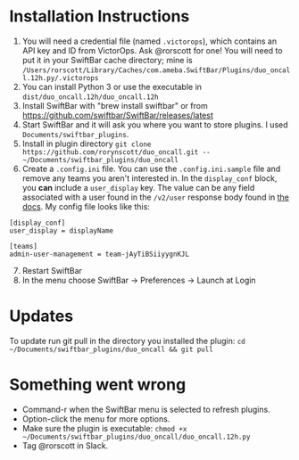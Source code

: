 # Installation Instructions

1. You will need a credential file (named `.victorops`), which contains an API key and ID from VictorOps. Ask @rorscott for one! You will need to put it in your SwiftBar cache directory; mine is `/Users/rorscott/Library/Caches/com.ameba.SwiftBar/Plugins/duo_oncall.12h.py/.victorops`
2. You can install Python 3 or use the executable in `dist/duo_oncall.12h/duo_oncall.12h`
2. Install SwiftBar with "brew install swiftbar" or from https://github.com/swiftbar/SwiftBar/releases/latest
3. Start SwiftBar and it will ask you where you want to store plugins. I used `Documents/swiftbar_plugins`.
4. Install in plugin directory `git clone https://github.com/rorynscott/duo_oncall.git -- ~/Documents/swiftbar_plugins/duo_oncall`
6. Create a `.config.ini` file. You can use the `.config.ini.sample` file and remove any teams you aren't interested in. In the `display_conf` block, you **can** include a `user_display` key. The value can be any field associated with a user found in the `/v2/user` response body found in [the docs](https://portal.victorops.com/public/api-docs.html#!/Users/get_api). My config file looks like this:
```
[display_conf]
user_display = displayName

[teams]
admin-user-management = team-jAyTiBSiiyygnKJL
```
7. Restart SwiftBar
8. In the menu choose SwiftBar -> Preferences -> Launch at Login


# Updates
To update run git pull in the directory you installed the plugin: `cd ~/Documents/swiftbar_plugins/duo_oncall && git pull`


# Something went wrong
* Command-r when the SwiftBar menu is selected to refresh plugins.
* Option-click the menu for more options.
* Make sure the plugin is executable: `chmod +x ~/Documents/swiftbar_plugins/duo_oncall/duo_oncall.12h.py`
* Tag @rorscott in Slack.